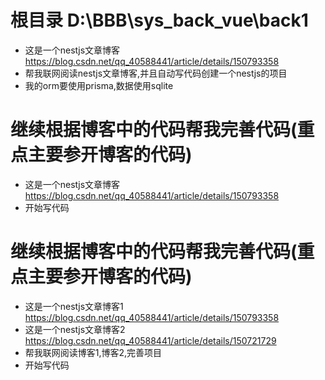 # 根目录 D:\BBB\sys_back_vue\back1
- 这是一个nestjs文章博客 https://blog.csdn.net/qq_40588441/article/details/150793358
- 帮我联网阅读nestjs文章博客,并且自动写代码创建一个nestjs的项目
- 我的orm要使用prisma,数据使用sqlite



# 继续根据博客中的代码帮我完善代码(重点主要参开博客的代码)
- 这是一个nestjs文章博客 https://blog.csdn.net/qq_40588441/article/details/150793358
- 开始写代码



# 继续根据博客中的代码帮我完善代码(重点主要参开博客的代码)
- 这是一个nestjs文章博客1 https://blog.csdn.net/qq_40588441/article/details/150793358
- 这是一个nestjs文章博客2 https://blog.csdn.net/qq_40588441/article/details/150721729
- 帮我联网阅读博客1,博客2,完善项目
- 开始写代码